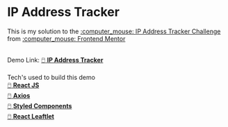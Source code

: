 <h1>IP Address Tracker</h1>
This is my solution to the <a href="https://www.frontendmentor.io/challenges/ip-address-tracker-I8-0yYAH0">:computer_mouse: IP Address Tracker Challenge</a> from <a href="https://www.frontendmentor.io/">:computer_mouse: Frontend Mentor</a> 
<br>
<br>

Demo Link: <a href="https://ipaddress-frontendmentor.netlify.app/">:computer_mouse: <b>IP Address Tracker</b></a> 
<br>
<br>
Tech's used to build this demo
<br>
<a href="https://reactjs.org/">:computer_mouse: <b>React JS</b></a><br>
<a href="https://github.com/axios/axios">:computer_mouse: <b>Axios</b></a><br>
<a href="https://styled-components.com/">:computer_mouse: <b>Styled Components</b></a><br>
<a href="https://react-leaflet.js.org/">:computer_mouse: <b>React Leaftlet</b></a>
